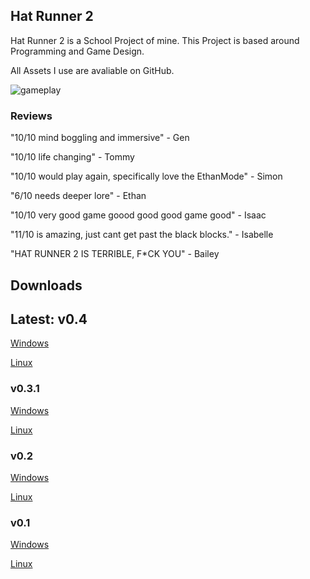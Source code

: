 ## Hat Runner 2

Hat Runner 2 is a School Project of mine. This Project is based around Programming and Game Design.

All Assets I use are avaliable on GitHub.

![gameplay](https://hatrunner2.logzinga.com/images/gameplay.GIF "gameplay")

### Reviews

"10/10 mind boggling and immersive" - Gen

"10/10 life changing" - Tommy

"10/10 would play again, specifically love the EthanMode" - Simon

"6/10 needs deeper lore" - Ethan

"10/10 very good game goood good good game good" - Isaac

"11/10 is amazing, just cant get past the black blocks." - Isabelle

"HAT RUNNER 2 IS TERRIBLE, F*CK YOU" - Bailey


## Downloads

## Latest: v0.4

[Windows](https://github.com/logzinga/HatRunner2/releases/download/v0.4/v0.4-Windows.zip)

[Linux](https://github.com/logzinga/HatRunner2/releases/download/v0.4/v0.4-Linux.zip)

### v0.3.1

[Windows](https://github.com/logzinga/HatRunner2/releases/download/v0.3.1/v0.3.1-Windows.zip)

[Linux](https://github.com/logzinga/HatRunner2/releases/download/v0.3.1/v0.3.1-Linux.zip)


### v0.2

[Windows](https://github.com/logzinga/HatRunner2/releases/download/v0.2/v0.2-Windows.zip)

[Linux](https://github.com/logzinga/HatRunner2/releases/download/v0.2/v0.2-Linux.zip)


### v0.1

[Windows](https://github.com/logzinga/HatRunner2/releases/download/v0.1/v0.1-Windows.zip)

[Linux](https://github.com/logzinga/HatRunner2/releases/download/v0.1/v0.1-Linux.zip)


